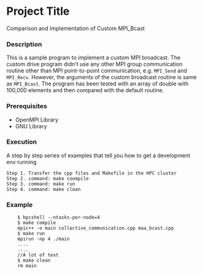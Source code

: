 # Project Title
Comparison and Implementation of Custom MPI_Bcast 

### Description
This is a sample program to implement a custom MPI broadcast. The custom drive program didn't use any other MPI group communication routine other than MPI point-to-point communication, e.g. `MPI_Send` and `MPI_Recv`. However, the arguments of the custom broadcast routine is same as `MPI_Bcast`. The program has been tested with an array of double with 100,000 elements and then compared with the default routine.

### Prerequisites

- OpenMPI Library
- GNU Library

### Execution

A step by step series of examples that tell you how to get a development env running

```
Step 1. Transfer the cpp files and Makefile in the HPC cluster
Step 2. command: make coompile
Step 3. command: make run
Step 4. command: make clean
```

### Example
```.. code-block:: console
	$ hpcshell --ntasks-per-node=4
	$ make compile
	mpic++ -o main collective_communication.cpp maa_bcast.cpp
	$ make run
	mpirun -np 4 ./main
	....
	....
	//A lot of text
	$ make clean
	rm main
```
